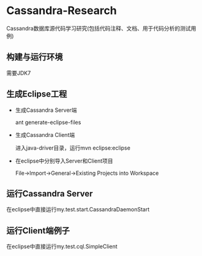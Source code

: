 Cassandra-Research
==================

Cassandra数据库源代码学习研究(包括代码注释、文档、用于代码分析的测试用例)

## 构建与运行环境

需要JDK7


## 生成Eclipse工程

* 生成Cassandra Server端

  ant generate-eclipse-files

* 生成Cassandra Client端

  进入java-driver目录，运行mvn eclipse:eclipse

* 在eclipse中分别导入Server和Client项目

  File->Import->General->Existing Projects into Workspace


## 运行Cassandra Server

在eclipse中直接运行my.test.start.CassandraDaemonStart


## 运行Client端例子

在eclipse中直接运行my.test.cql.SimpleClient

